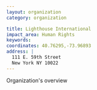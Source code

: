 ```yaml
---
layout: organization
category: organization

title: Lighthouse International
impact_area: Human Rights
keywords: 
coordinates: 40.76295,-73.96893
address: |
  111 E. 59th Street
  New York NY 10022
---
```

Organization's overview
